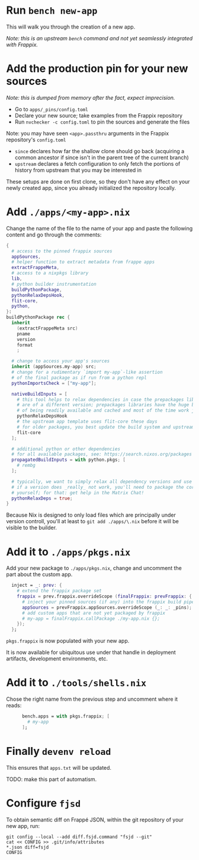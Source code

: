 # Run `bench new-app`

This will walk you through the creation of a new app.

_Note: this is an upstream `bench` command and not yet seamlessly integrated with Frappix._

# Add the production pin for your new sources

_Note: this is dumped from memory after the fact, expect imprecision._

- Go to `apps/_pins/config.toml`
- Declare your new source; take examples from the Frappix repository
- Run `nvchecker -c config.toml` to pin the sources and generate the files

Note: you may have seen `<app>.passthru` arguments in the Frappix repository's `config.toml`

- `since` declares how far the shallow clone should go back (acquiring a common ancestor if since isn't in the parent tree of the current branch)
- `upstream` declares a fetch configuration to only fetch the portions of history from upstream that you may be interested in

These setups are done on first clone, so they don't have any effect on your newly created app, since you already initialized the repository locally.

# Add `./apps/<my-app>.nix`

Change the name of the file to the name of your app and paste the following content and go through the comments:

```nix
{
  # access to the pinned frappix sources
  appSources,
  # helper function to extract metadata from frappe apps
  extractFrappeMeta,
  # access to a nixpkgs library
  lib,
  # python builder instrumentation
  buildPythonPackage,
  pythonRelaxDepsHook,
  flit-core,
  python,
}:
buildPythonPackage rec {
  inherit
    (extractFrappeMeta src)
    pname
    version
    format
    ;

  # change to access your app's sources
  inherit (appSources.my-app) src;
  # change for a rudimentary `import my-app`-like assertion
  # of the final package as if run from a python repl
  pythonImportsCheck = ["my-app"];

  nativeBuildInputs = [
    # this tool helps to relax dependencies in case the prepackages libraries
    # are of a different version; prepackages libraries have the huge benefit
    # of being readily available and cached and most of the time work just fine
    pythonRelaxDepsHook
    # the upstream app template uses flit-core these days
    # for older packages, you best update the build system and upstream your patch
    flit-core
  ];

  # additional python or other dependencies
  # for all available packages, see: https://search.nixos.org/packages
  propagatedBuildInputs = with python.pkgs; [
    # rembg
  ];

  # typically, we want to simply relax all dependency versions and use the prepackaged ones;
  # if a version does _really_ not work, you'll need to package the correct python package
  # yourself; for that: get help in the Matrix Chat!
  pythonRelaxDeps = true;
}
```

<div class="warning">
Because Nix is designed to only load files which are principally under version controll,
you'll at least to <code>git add ./apps/\<my-app\>.nix</code> before it will be visible to the builder.
</div>

# Add it to `./apps/pkgs.nix`

Add your new package to `./apps/pkgs.nix`, change and uncomment the part about the custom app.

```nix
  inject = _: prev: {
    # extend the frappix package set
    frappix = prev.frappix.overrideScope (finalFrappix: prevFrappix: {
      # inject your pinned sources (if any) into the frappix build pipeline
      appSources = prevFrappix.appSources.overrideScope (_: _: _pins);
      # add custom apps that are not yet packaged by frappix
      # my-app = finalFrappix.callPackage ./my-app.nix {};
    });
  };
```

`pkgs.frappix` is now populated with your new app.

It is now available for ubiquitous use under that handle in deployment artifacts, development environments, etc.

# Add it to `./tools/shells.nix`

Chose the right name from the previous step and uncomment where it reads:

```nix
      bench.apps = with pkgs.frappix; [
        # my-app
      ];
```

# Finally `devenv reload`

This ensures that `apps.txt` will be updated.

TODO: make this part of automatism.

# Configure `fjsd`

To obtain semantic diff on Frappé JSON, within the git repository of your new app, run:

```console
git config --local --add diff.fsjd.command "fsjd --git"
cat << CONFIG >> .git/info/attributes
*.json diff=fsjd
CONFIG
```
